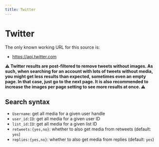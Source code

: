 ```yaml
---
title: Twitter
---
```



# Twitter

The only known working URL for this source is:
* <https://api.twitter.com>

**⚠️ Twitter results are post-filtered to remove tweets without images. As such, when searching for an account with lots of tweets without media, you might get less results than expected, sometimes even an empty page. In that case, just go to the next page. It is also recommended to increase the images per page setting to see more results at once. ⚠️**

## Search syntax

* `Username`: get all media for a given user handle
* `user_id:ID`: get all media for a given user ID
* `list_id:ID`: get all media for a given list ID
* `retweets:{yes,no}`: whether to also get media from retweets (default: `yes`)
* `replies:{yes,no}`: whether to also get media from replies (default: `yes`)